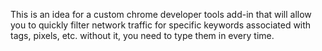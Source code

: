 This is an idea for a custom chrome developer tools add-in that will allow you to quickly filter network traffic for specific keywords associated with tags, pixels, etc. without it, you need to type them in every time.
